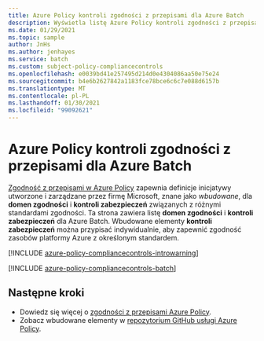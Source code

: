 ```yaml
---
title: Azure Policy kontroli zgodności z przepisami dla Azure Batch
description: Wyświetla listę Azure Policy kontroli zgodności z przepisami, które są dostępne dla Azure Batch. Te wbudowane definicje zasad zapewniają typowe podejścia do zarządzania zgodnością zasobów platformy Azure.
ms.date: 01/29/2021
ms.topic: sample
author: JnHs
ms.author: jenhayes
ms.service: batch
ms.custom: subject-policy-compliancecontrols
ms.openlocfilehash: e0039bd41e257495d214d0e4304086aa50e75e24
ms.sourcegitcommit: b4e6b2627842a1183fce78bce6c6c7e088d6157b
ms.translationtype: MT
ms.contentlocale: pl-PL
ms.lasthandoff: 01/30/2021
ms.locfileid: "99092621"
---
```

# <a name="azure-policy-regulatory-compliance-controls-for-azure-batch"></a>Azure Policy kontroli zgodności z przepisami dla Azure Batch

[Zgodność z przepisami w Azure Policy](../governance/policy/concepts/regulatory-compliance.md) zapewnia definicje inicjatywy utworzone i zarządzane przez firmę Microsoft, znane jako _wbudowane_, dla **domen zgodności** i **kontroli zabezpieczeń** związanych z różnymi standardami zgodności. Ta strona zawiera listę **domen zgodności** i **kontroli zabezpieczeń** dla Azure Batch. Wbudowane elementy **kontroli zabezpieczeń** można przypisać indywidualnie, aby zapewnić zgodność zasobów platformy Azure z określonym standardem.

[!INCLUDE [azure-policy-compliancecontrols-introwarning](../../includes/policy/standards/intro-warning.md)]

[!INCLUDE [azure-policy-compliancecontrols-batch](../../includes/policy/standards/byrp/microsoft.batch.md)]

## <a name="next-steps"></a>Następne kroki

- Dowiedz się więcej o [zgodności z przepisami Azure Policy](../governance/policy/concepts/regulatory-compliance.md).
- Zobacz wbudowane elementy w [repozytorium GitHub usługi Azure Policy](https://github.com/Azure/azure-policy).
